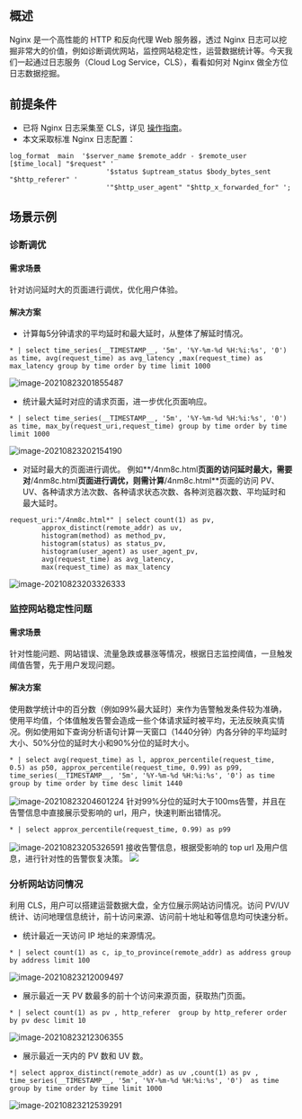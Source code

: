## 概述

Nginx 是一个高性能的 HTTP 和反向代理 Web 服务器，透过 Nginx 日志可以挖掘非常大的价值，例如诊断调优网站，监控网站稳定性，运营数据统计等。今天我们一起通过日志服务（Cloud Log Service，CLS），看看如何对 Nginx 做全方位日志数据挖掘。


## 前提条件

- 已将 Nginx 日志采集至 CLS，详见 [操作指南](https://cloud.tencent.com/document/product/614/37735)。
- 本文采取标准 Nginx 日志配置：
```
log_format  main  '$server_name $remote_addr - $remote_user [$time_local] "$request" '
                        '$status $uptream_status $body_bytes_sent "$http_referer" '
                        '"$http_user_agent" "$http_x_forwarded_for" ';
```

## 场景示例

### 诊断调优

#### 需求场景

针对访问延时大的页面进行调优，优化用户体验。

#### 解决方案

- 计算每5分钟请求的平均延时和最大延时，从整体了解延时情况。
```
* | select time_series(__TIMESTAMP__, '5m', '%Y-%m-%d %H:%i:%s', '0')  as time, avg(request_time) as avg_latency ,max(request_time) as max_latency group by time order by time limit 1000
```
![image-20210823201855487](https://main.qcloudimg.com/raw/2421a0fb81c5e58d1a073fad3ddfa1ff.png)
- 统计最大延时对应的请求页面，进一步优化页面响应。
```
* | select time_series(__TIMESTAMP__, '5m', '%Y-%m-%d %H:%i:%s', '0')  as time, max_by(request_uri,request_time) group by time order by time limit 1000
```
![image-20210823202154190](https://main.qcloudimg.com/raw/854d6dc6900d8f4a2c35146303178987.png)
- 对延时最大的页面进行调优。
例如**/4nm8c.html**页面的访问延时最大，需要对**\/4nm8c.html**页面进行调优，则需计算**\/4nm8c.html**页面的访问 PV、UV、各种请求方法次数、各种请求状态次数、各种浏览器次数、平均延时和最大延时。
```
request_uri:"/4nm8c.html*" | select count(1) as pv,
        approx_distinct(remote_addr) as uv,
        histogram(method) as method_pv,
        histogram(status) as status_pv,
        histogram(user_agent) as user_agent_pv,
        avg(request_time) as avg_latency,
        max(request_time) as max_latency
```
![image-20210823203326333](https://main.qcloudimg.com/raw/d3a9a203135975252e917d922cd5c6d0.png)

### 监控网站稳定性问题

#### 需求场景

针对性能问题、网站错误、流量急跌或暴涨等情况，根据日志监控阈值，一旦触发阈值告警，先于用户发现问题。

#### 解决方案

使用数学统计中的百分数（例如99%最大延时）来作为告警触发条件较为准确，使用平均值，个体值触发告警会造成一些个体请求延时被平均，无法反映真实情况。例如使用如下查询分析语句计算一天窗口（1440分钟）内各分钟的平均延时大小、50%分位的延时大小和90%分位的延时大小。
```
* | select avg(request_time) as l, approx_percentile(request_time, 0.5) as p50, approx_percentile(request_time, 0.99) as p99, time_series(__TIMESTAMP__, '5m', '%Y-%m-%d %H:%i:%s', '0') as time group by time order by time desc limit 1440
```
![image-20210823204601224](https://main.qcloudimg.com/raw/473a592c93fb7994623d6c265dd9e50a.png)
针对99%分位的延时大于100ms告警，并且在告警信息中直接展示受影响的 url，用户，快速判断出错情况。
```
* | select approx_percentile(request_time, 0.99) as p99
```
![image-20210823205326591](https://main.qcloudimg.com/raw/afa64d65eac65dc399d84d0a1d61dda4.png)
接收告警信息，根据受影响的 top url 及用户信息，进行针对性的告警恢复决策。
![](https://main.qcloudimg.com/raw/82e80b787485880d124f28d940e06182.jpg)

### 分析网站访问情况

利用 CLS，用户可以搭建运营数据大盘，全方位展示网站访问情况。访问 PV/UV 统计、访问地理信息统计，前十访问来源、访问前十地址和等信息均可快速分析。

- 统计最近一天访问 IP 地址的来源情况。
```
* | select count(1) as c, ip_to_province(remote_addr) as address group by address limit 100
```
![image-20210823212009497](https://main.qcloudimg.com/raw/d87f3fd58339856867afc7766c5a3236.png)
- 展示最近一天 PV 数最多的前十个访问来源页面，获取热门页面。
```
* | select count(1) as pv , http_referer  group by http_referer order by pv desc limit 10
```
![image-20210823212306355](https://main.qcloudimg.com/raw/4a73e9cda0bedfa8c8454f10827326b3.png)
- 展示最近一天内的 PV 数和 UV 数。
```
*| select approx_distinct(remote_addr) as uv ,count(1) as pv , time_series(__TIMESTAMP__, '5m', '%Y-%m-%d %H:%i:%s', '0')  as time group by time order by time limit 1000
```
![image-20210823212539291](https://main.qcloudimg.com/raw/01bd568b51de6b6c3351284666647113.png)



